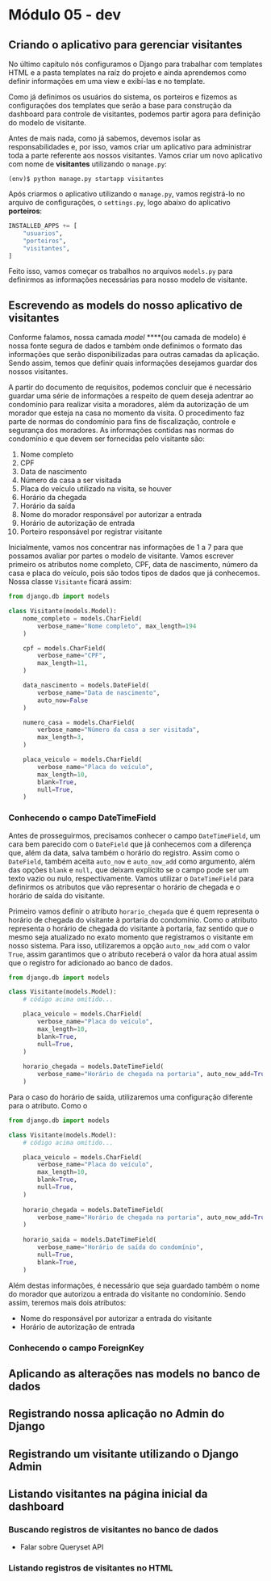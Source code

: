 # Módulo 05 - dev

## Criando o aplicativo para gerenciar visitantes

No último capítulo nós configuramos o Django para trabalhar com templates HTML e a pasta templates na raíz do projeto e ainda aprendemos como definir informações em uma view e exibí-las e no template.

Como já definimos os usuários do sistema, os porteiros e fizemos as configurações dos templates que serão a base para construção da dashboard para controle de visitantes, podemos partir agora para definição do modelo de visitante.

Antes de mais nada, como já sabemos, devemos isolar as responsabilidades e, por isso, vamos criar um aplicativo para administrar toda a parte referente aos nossos visitantes. Vamos criar um novo aplicativo com nome de **visitantes** utilizando o `manage.py`:

```text
(env)$ python manage.py startapp visitantes
```

Após criarmos o aplicativo utilizando o `manage.py`, vamos registrá-lo no arquivo de configurações, o `settings.py`, logo abaixo do aplicativo **porteiros**:

```python
INSTALLED_APPS += [
    "usuarios",
    "porteiros",
    "visitantes",
]
```

Feito isso, vamos começar os trabalhos no arquivos `models.py` para definirmos as informações necessárias para nosso modelo de visitante.

## Escrevendo as models do nosso aplicativo de visitantes

Conforme falamos, nossa camada _model_ ****\(ou camada de modelo\) é nossa fonte segura de dados e também onde definimos o formato das informações que serão disponibilizadas para outras camadas da aplicação. Sendo assim, temos que definir quais informações desejamos guardar dos nossos visitantes.

A partir do documento de requisitos, podemos concluir que é necessário guardar uma série de informações a respeito de quem deseja adentrar ao condomínio para realizar visita a moradores, além da autorização de um morador que esteja na casa no momento da visita. O procedimento faz parte de normas do condomínio para fins de fiscalização, controle e segurança dos moradores. As informações contidas nas normas do condomínio e que devem ser fornecidas pelo visitante são:

1. Nome completo
2. CPF
3. Data de nascimento
4. Número da casa a ser visitada
5. Placa do veículo utilizado na visita, se houver
6. Horário da chegada
7. Horário da saída
8. Nome do morador responsável por autorizar a entrada
9. Horário de autorização de entrada
10. Porteiro responsável por registrar visitante

Inicialmente, vamos nos concentrar nas informações de 1 a 7 para que possamos avaliar por partes o modelo de visitante. Vamos escrever primeiro os atributos nome completo, CPF, data de nascimento, número da casa e placa do veículo, pois são todos tipos de dados que já conhecemos. Nossa classe `Visitante` ficará assim:

```python
from django.db import models

class Visitante(models.Model):
    nome_completo = models.CharField(
        verbose_name="Nome completo", max_length=194
    )

    cpf = models.CharField(
        verbose_name="CPF",
        max_length=11,
    )

    data_nascimento = models.DateField(
        verbose_name="Data de nascimento",
        auto_now=False
    )

    numero_casa = models.CharField(
        verbose_name="Número da casa a ser visitada",
        max_length=3,
    )

    placa_veiculo = models.CharField(
        verbose_name="Placa do veículo",
        max_length=10,
        blank=True,
        null=True,
    )
```

### Conhecendo o campo DateTimeField

Antes de prosseguirmos, precisamos conhecer o campo `DateTimeField`, um cara bem parecido com o `DateField` que já conhecemos com a diferença que, além da data, salva também o horário do registro. Assim como o `DateField`, também aceita `auto_now` e `auto_now_add` como argumento, além das opções `blank` e `null,` que deixam explícito se o campo pode ser um texto vazio ou nulo, respectivamente. Vamos utilizar o `DateTimeField` para definirmos os atributos que vão representar o horário de chegada e o horário de saída do visitante.

Primeiro vamos definir o atributo `horario_chegada` que é quem representa o horário de chegada do visitante à portaria do condomínio. Como o atributo representa o horário de chegada do visitante à portaria, faz sentido que o mesmo seja atualizado no exato momento que registramos o visitante em nosso sistema. Para isso, utilizaremos a opção `auto_now_add` com o valor `True`, assim garantimos que o atributo receberá o valor da hora atual assim que o registro for adicionado ao banco de dados.

```python
from django.db import models

class Visitante(models.Model):
    # código acima omitido...

    placa_veiculo = models.CharField(
        verbose_name="Placa do veículo",
        max_length=10,
        blank=True,
        null=True,
    )
    
    horario_chegada = models.DateTimeField(
        verbose_name="Horário de chegada na portaria", auto_now_add=True
    )
```

Para o caso do horário de saída, utilizaremos uma configuração diferente para o atributo. Como o 



```python
from django.db import models

class Visitante(models.Model):
    # código acima omitido...

    placa_veiculo = models.CharField(
        verbose_name="Placa do veículo",
        max_length=10,
        blank=True,
        null=True,
    )
    
    horario_chegada = models.DateTimeField(
        verbose_name="Horário de chegada na portaria", auto_now_add=True
    )
    
    horario_saida = models.DateTimeField(
        verbose_name="Horário de saída do condomínio",
        null=True,
        blank=True,
    )
```

Além destas informações, é necessário que seja guardado também o nome do morador que autorizou a entrada do visitante no condomínio. Sendo assim, teremos mais dois atributos:

* Nome do responsável por autorizar a entrada do visitante
* Horário de autorização de entrada

### Conhecendo o campo ForeignKey

## Aplicando as alterações nas models no banco de dados

## Registrando nossa aplicação no Admin do Django

## Registrando um visitante utilizando o Django Admin

## Listando visitantes na página inicial da dashboard

### Buscando registros de visitantes no banco de dados

* Falar sobre Queryset API

### Listando registros de visitantes no HTML

